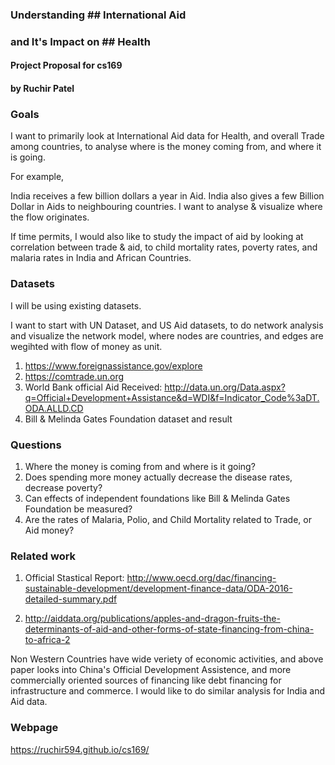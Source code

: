 ### Understanding ## International Aid 
### and It's Impact on ## Health 

#### Project Proposal for cs169
#### by Ruchir Patel

### Goals

I want to primarily look at International Aid data for Health, and overall Trade among countries, to analyse where is the money coming from, and where it is going. 

For example, 

India receives a few billion dollars a year in Aid. India also gives a few Billion Dollar in Aids to neighbouring countries. I want to analyse & visualize where the flow originates. 

If time permits, I would also like to study the impact of aid by looking at correlation between trade & aid, to child mortality rates, poverty rates, and malaria rates in India and African Countries.

### Datasets

I will be using existing datasets. 

I want to start with UN Dataset, and US Aid datasets, to do network analysis and visualize the network model, where nodes are countries, and edges are wegihted with flow of money as unit.

1. https://www.foreignassistance.gov/explore
2. https://comtrade.un.org
3. World Bank official Aid Received: http://data.un.org/Data.aspx?q=Official+Development+Assistance&d=WDI&f=Indicator_Code%3aDT.ODA.ALLD.CD
4. Bill & Melinda Gates Foundation dataset and result

### Questions

1. Where the money is coming from and where is it going?
2. Does spending more money actually decrease the disease rates, decrease poverty? 
3. Can effects of independent foundations like Bill & Melinda Gates Foundation be measured?
4. Are the rates of Malaria, Polio, and Child Mortality related to Trade, or Aid money?

### Related work

1. Official Stastical Report: http://www.oecd.org/dac/financing-sustainable-development/development-finance-data/ODA-2016-detailed-summary.pdf

2. http://aiddata.org/publications/apples-and-dragon-fruits-the-determinants-of-aid-and-other-forms-of-state-financing-from-china-to-africa-2

Non Western Countries have wide veriety of economic activities, and above paper looks into China's Official Development Assistence, and more commercially oriented sources of financing like debt financing for infrastructure and commerce. I would like to do similar analysis for India and Aid data. 

### Webpage 

https://ruchir594.github.io/cs169/
